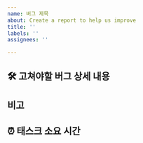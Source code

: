 ```yaml
---
name: 버그 제목
about: Create a report to help us improve
title: ''
labels: ''
assignees: ''

---
```


## 🛠 고쳐야할 버그 상세 내용

## 비고

## ⏰ 태스크 소요 시간
